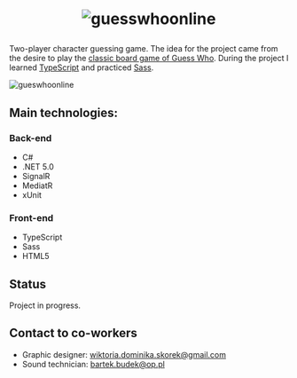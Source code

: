 # <p align="center"><img src="https://user-images.githubusercontent.com/52860350/123096825-c777ca00-d42f-11eb-9b47-a8b37f59851f.png" alt="guesswhoonline"/></p>
Two-player character guessing game. The idea for the project came from the desire to play the <a href="https://en.wikipedia.org/wiki/Guess_Who%3F">classic board game of Guess Who</a>. During the project I learned <a href="https://www.typescriptlang.org/">TypeScript</a> and practiced <a href="https://sass-lang.com/">Sass</a>.
 
![gueswhoonline](https://user-images.githubusercontent.com/52860350/123094098-c8f3c300-d42c-11eb-99b3-48368754a398.jpg)

 ## Main technologies: 

### Back-end
 * C#
 * .NET 5.0
 * SignalR
 * MediatR
 * xUnit

### Front-end
 * TypeScript
 * Sass
 * HTML5
 
## Status
Project in progress.

## Contact to co-workers
* Graphic designer: wiktoria.dominika.skorek@gmail.com
* Sound technician: bartek.budek@op.pl
 
 


